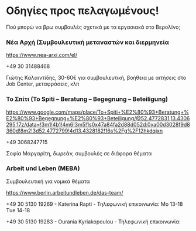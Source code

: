 # Οδηγίες προς πελαγωμένους!
 
Πού μπορώ να βρω συμβουλές σχετικά με τα εργασιακά στο Βερολίνο;

### Νέα Αρχή (Συμβουλευτική μεταναστών και διερμηνεία

https://www.nea-arxi.com/el/

+49 30 31488468

Γιώτης Καλαιντίδης, 30-60€ για συμβουλευτική, βοήθεια με αιτήσεις στο Job Center, μεταφράσεις, κλπ

### Το Σπίτι (To Spiti – Beratung – Begegnung – Beteiligung)

https://www.google.com/maps/place/To+Spiti+%E2%80%93+Beratung+%E2%80%93+Begegnung+%E2%80%93+Beteiligung/@52.4772831,13.4306295,17z/data=!3m1!4b1!4m6!3m5!1s0x47a84fa2d88d052d:0xa00d3028f9d8360d!8m2!3d52.4772799!4d13.4328182!16s%2Fg%2F12hkdqjxn

+49 3068247715

Σοφία Μαργαρίτη, δωρεάν, συμβουλές σε διάφορα θέματα

### Arbeit und Leben (MEBA)

Συμβουλευτική για νομικά θέματα 

https://www.berlin.arbeitundleben.de/das-team/ 

+49 30 5130 19269 - Katerina Rapti - Τηλεφωνική επικοινωνία: Mo 13-18 Τue 14-18

+49 30 5130 19283 - Ourania Kyriakopoulou - Τηλεφωνική επικοινωνία: 

